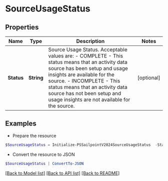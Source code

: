 # SourceUsageStatus
## Properties

Name | Type | Description | Notes
------------ | ------------- | ------------- | -------------
**Status** | **String** | Source Usage Status. Acceptable values are:   - COMPLETE       - This status means that an activity data source has been setup and usage insights are available for the source.   - INCOMPLETE       - This status means that an activity data source has not been setup and usage insights are not available for the source. | [optional] 

## Examples

- Prepare the resource
```powershell
$SourceUsageStatus = Initialize-PSSailpointV2024SourceUsageStatus  -Status COMPLETE
```

- Convert the resource to JSON
```powershell
$SourceUsageStatus | ConvertTo-JSON
```

[[Back to Model list]](../README.md#documentation-for-models) [[Back to API list]](../README.md#documentation-for-api-endpoints) [[Back to README]](../README.md)

